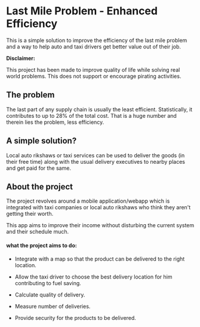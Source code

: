 # Last Mile Problem - Enhanced Efficiency

This is a simple solution to improve the efficiency of the last mile problem and a way to help auto and taxi drivers get better value out of their job.

**Disclaimer:**

This project has been made to improve quality of life while solving real world problems. This does not support or encourage pirating activities.

## The problem

The last part of any supply chain is usually the least efficient. Statistically, it contributes to up to 28% of the total cost. That is a huge number and therein lies the problem, less efficiency. 

## A simple solution?

Local auto rikshaws or taxi services can be used to deliver the goods (in their free time) along with the usual delivery executives to nearby places and get paid for the same.

## About the project

The project revolves around a mobile application/webapp which is integrated with taxi companies or local auto rikshaws who think they aren't getting their worth. 

This app aims to improve their income without disturbing the current system and their schedule much. 

#### what the project aims to do:

* Integrate with a map so that the product can be delivered to the right location.

* Allow the taxi driver to choose the best delivery location for him contributing to fuel saving.

* Calculate quality of delivery.

* Measure number of deliveries.

* Provide security for the products to be delivered.






